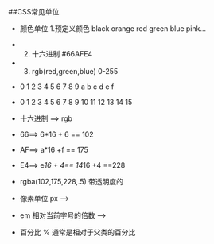 ##CSS常见单位
+	颜色单位 1.预定义颜色  black orange red green blue pink...
+	2. 十六进制 #66AFE4
+	3. rgb(red,green,blue) 0-255
+	0 1 2 3 4 5 6 7 8 9 a   b  c  d  e  f
+	0 1 2 3 4 5 6 7 8 9 10 11 12 13 14  15
+	十六进制  ==> rgb
+	66==> 6*16 + 6 == 102
+	AF==> a*16 +f == 175
+	E4==> e*16 + 4== 14*16 +4  ==228
	
+	rgba(102,175,228,.5) 带透明度的

+	像素单位 px -->
+	em 相对当前字号的倍数 -->
+	百分比 %  通常是相对于父类的百分比